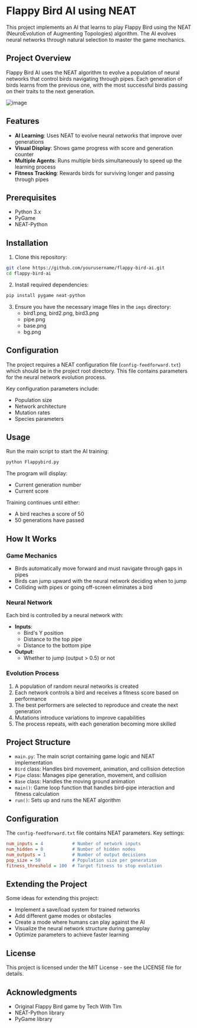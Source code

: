# Flappy Bird AI using NEAT

This project implements an AI that learns to play Flappy Bird using the NEAT (NeuroEvolution of Augmenting Topologies) algorithm. The AI evolves neural networks through natural selection to master the game mechanics.

## Project Overview

Flappy Bird AI uses the NEAT algorithm to evolve a population of neural networks that control birds navigating through pipes. Each generation of birds learns from the previous one, with the most successful birds passing on their traits to the next generation.

![image](https://github.com/user-attachments/assets/d30a8f38-08bf-4bb6-8307-d9b90eeccdf0)


## Features

- **AI Learning**: Uses NEAT to evolve neural networks that improve over generations
- **Visual Display**: Shows game progress with score and generation counter
- **Multiple Agents**: Runs multiple birds simultaneously to speed up the learning process
- **Fitness Tracking**: Rewards birds for surviving longer and passing through pipes

## Prerequisites

- Python 3.x
- PyGame
- NEAT-Python

## Installation

1. Clone this repository:
```bash
git clone https://github.com/yourusername/flappy-bird-ai.git
cd flappy-bird-ai
```

2. Install required dependencies:
```bash
pip install pygame neat-python
```

3. Ensure you have the necessary image files in the `imgs` directory:
   - bird1.png, bird2.png, bird3.png
   - pipe.png
   - base.png
   - bg.png

## Configuration

The project requires a NEAT configuration file (`config-feedforward.txt`) which should be in the project root directory. This file contains parameters for the neural network evolution process.

Key configuration parameters include:
- Population size
- Network architecture
- Mutation rates
- Species parameters

## Usage

Run the main script to start the AI training:

```bash
python Flappybird.py
```

The program will display:
- Current generation number
- Current score


Training continues until either:
- A bird reaches a score of 50
- 50 generations have passed

## How It Works

### Game Mechanics
- Birds automatically move forward and must navigate through gaps in pipes
- Birds can jump upward with the neural network deciding when to jump
- Colliding with pipes or going off-screen eliminates a bird

### Neural Network
Each bird is controlled by a neural network with:
- **Inputs**:
  - Bird's Y position
  - Distance to the top pipe
  - Distance to the bottom pipe
- **Output**:
  - Whether to jump (output > 0.5) or not

### Evolution Process
1. A population of random neural networks is created
2. Each network controls a bird and receives a fitness score based on performance
3. The best performers are selected to reproduce and create the next generation
4. Mutations introduce variations to improve capabilities
5. The process repeats, with each generation becoming more skilled

## Project Structure

- `main.py`: The main script containing game logic and NEAT implementation
- `Bird` class: Handles bird movement, animation, and collision detection
- `Pipe` class: Manages pipe generation, movement, and collision
- `Base` class: Handles the moving ground animation
- `main()`: Game loop function that handles bird-pipe interaction and fitness calculation
- `run()`: Sets up and runs the NEAT algorithm

## Configuration

The `config-feedforward.txt` file contains NEAT parameters. Key settings:
```ini
num_inputs = 4           # Number of network inputs
num_hidden = 0           # Number of hidden nodes
num_outputs = 1          # Number of output decisions
pop_size = 50            # Population size per generation
fitness_threshold = 100  # Target fitness to stop evolution
```


## Extending the Project

Some ideas for extending this project:
- Implement a save/load system for trained networks
- Add different game modes or obstacles
- Create a mode where humans can play against the AI
- Visualize the neural network structure during gameplay
- Optimize parameters to achieve faster learning

## License

This project is licensed under the MIT License - see the LICENSE file for details.

## Acknowledgments

- Original Flappy Bird game by Tech With Tim
- NEAT-Python library
- PyGame library


